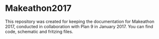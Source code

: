 # Makeathon2017

This repository was created for keeping the documentation for Makeathon 2017, conducted in collaboration with Plan 9 in January 2017. You can find code, schematic and fritzing files. 
